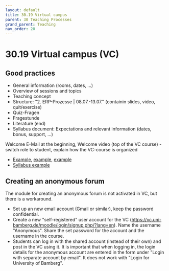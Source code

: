 ```yaml
---
layout: default
title: 30.19 Virtual campus
parent: 30 Teaching Processes
grand_parent: Teaching
nav_order: 20
---
```


# 30.19 Virtual campus (VC)

## Good practices

- General information (rooms, dates, ...)
- Overview of sessions and topics
- Teaching concept
- Structure: "2. ERP-Prozesse | 08.07.-13.07." (containin slides, video, quit/exercise)
- Quiz-Fragen
- Fragestunde
- Literature (end)
- Syllabus document: Expectations and relevant information (dates, bonus, support, ...)

Welcome E-Mail at the beginning, Welcome video (top of the VC course) - switch role to student, explain how the VC-course is organized

- [Example](https://vc.uni-bamberg.de/course/view.php?id=67883), [example](https://vc.uni-bamberg.de/course/view.php?id=68017), [example](https://vc.uni-bamberg.de/course/view.php?id=61226)
- [Syllabus example](https://web.psi.uni-bamberg.de/teaching/syllabi/de-eirbs-syllabus-2023.html)

## Creating an anonymous forum

The module for creating an anonymous forum is not activated in VC, but there is a workaround.

- Set up an new email account (Gmail or similar), keep the password confidential.
- Create a new "self-registered" user account for the VC (https://vc.uni-bamberg.de/moodle/login/signup.php/?lang=en). Name the username "Anonymous". Share the set password for the account and the username in the course.
- Students can log in with the shared account (instead of their own) and post in the VC using it. It is important that when logging in, the login details for the anonymous account are entered in the form under "Login with separate account by email". It does not work with "Login for University of Bamberg".

